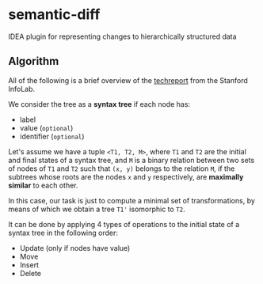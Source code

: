 # semantic-diff
IDEA plugin for representing changes to hierarchically structured data

## Algorithm
All of the following is a brief overview of the [techreport](http://ilpubs.stanford.edu:8090/115/) from the Stanford InfoLab.

We consider the tree as a <b>syntax tree</b> if each node has: 
- label
- value (`optional`)
- identifier (`optional`)

Let's assume we have a tuple `<T1, T2, M>`, where `T1` and `T2` are the initial and final states of a syntax tree, and `M` is a binary relation between two sets of nodes of `T1` and `T2` such that `(x, y)` belongs to the relation `M`, if the subtrees whose roots are the nodes `x` and `y` respectively, are <b>maximally similar</b> to each other.

In this case, our task is just to compute a minimal set of transformations, by means of which we obtain a tree `T1'` isomorphic to `T2`.

It can be done by applying 4 types of operations to the initial state of a syntax tree in the following order:
- Update (only if nodes have value)
- Move
- Insert
- Delete	